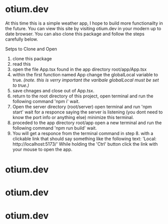# otium.dev

At this time this is a simple weather app, I hope to build more functionailty 
in the future. You can view this site by visiting otium.dev in your modern up to
date browser. You can also clone this package and follow the steps carefully 
below.

Setps to Clone and Open
1. clone this package
2. read this
3. open the file App.tsx found in the app directory root/app/App.tsx
4. within the first function named App change the globalLocal variable to true.
   *(note. this is verry important the varibale globalLocal must be set to true.)*
5. save chnages and close out of App.tsx.
6. return to the root directory of this project, open terminal and run the
   following command 'npm i' wait.
9. Open the server directory (root/server) open terminal and run 'npm start'
   wait for a responce saying the server is listening (you dont need to know the 
   port info or anything else) minimize this terminal.
8. proceded to the app directory root/app open a new terminal and run the 
   following command 'npm run build' wait.
9. You will get a responce from the terminal command in step 8. with a clickable 
   link that should say something like the following text:
   'Local:   http://localhost:5173/'
   While holding the 'Ctrl' button click the link with your mouse to open the app.
# otium.dev
# otium.dev
# otium.dev
